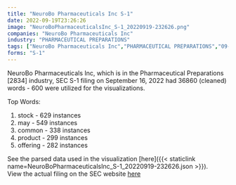 ```yaml
---
title: "NeuroBo Pharmaceuticals Inc S-1"
date: 2022-09-19T23:26:26
image: "NeuroBoPharmaceuticalsInc_S-1_20220919-232626.png"
companies: "NeuroBo Pharmaceuticals Inc"
industry: "PHARMACEUTICAL PREPARATIONS"
tags: ["NeuroBo Pharmaceuticals Inc","PHARMACEUTICAL PREPARATIONS","09-16-2022","S-1"]
forms: "S-1"
---
```

NeuroBo Pharmaceuticals Inc, which is in the Pharmaceutical Preparations [2834] industry, SEC S-1 filing on September 16, 2022 had 36860 (cleaned) words - 600 were utilized for the visualizations.

Top Words:
1. stock - 629 instances
2. may - 549 instances
3. common - 338 instances
4. product - 299 instances
5. offering - 282 instances


See the parsed data used in the visualization [here]({{< staticlink name=NeuroBoPharmaceuticalsInc_S-1_20220919-232626.json >}}).  
View the actual filing on the SEC website [here](https://www.sec.gov/Archives/edgar/data/1638287/0001104659-22-100890.txt)